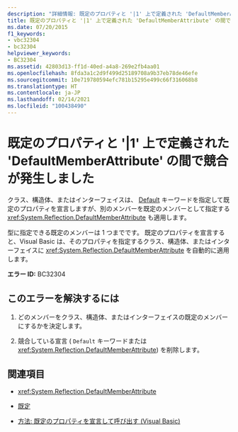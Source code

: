 ```yaml
---
description: "詳細情報: 既定のプロパティと '|1' 上で定義された 'DefaultMemberAttribute' の間で競合が発生しました"
title: 既定のプロパティと '|1' 上で定義された 'DefaultMemberAttribute' の間で競合が発生しました
ms.date: 07/20/2015
f1_keywords:
- vbc32304
- bc32304
helpviewer_keywords:
- BC32304
ms.assetid: 42803d13-ff1d-40ed-a4a8-269e2fb4aa01
ms.openlocfilehash: 8fda3a1c2d9f499d25189708a9b37eb78de46efe
ms.sourcegitcommit: 10e719780594efc781b15295e499c66f316068b8
ms.translationtype: HT
ms.contentlocale: ja-JP
ms.lasthandoff: 02/14/2021
ms.locfileid: "100438490"
---
```

# <a name="conflict-between-the-default-property-and-the-defaultmemberattribute-defined-on-1"></a>既定のプロパティと '|1' 上で定義された 'DefaultMemberAttribute' の間で競合が発生しました

クラス、構造体、またはインターフェイスは、 [Default](../language-reference/modifiers/default.md) キーワードを指定して既定のプロパティを宣言しますが、別のメンバーを既定のメンバーとして指定する <xref:System.Reflection.DefaultMemberAttribute> も適用します。  
  
 型に指定できる既定のメンバーは 1 つまでです。 既定のプロパティを宣言すると、Visual Basic は、そのプロパティを指定するクラス、構造体、またはインターフェイスに <xref:System.Reflection.DefaultMemberAttribute> を自動的に適用します。  
  
 **エラー ID:** BC32304  
  
## <a name="to-correct-this-error"></a>このエラーを解決するには  
  
1. どのメンバーをクラス、構造体、またはインターフェイスの既定のメンバーにするかを決定します。  
  
2. 競合している宣言 ( `Default` キーワードまたは <xref:System.Reflection.DefaultMemberAttribute>) を削除します。  
  
## <a name="see-also"></a>関連項目

- <xref:System.Reflection.DefaultMemberAttribute>
- [既定](../language-reference/modifiers/default.md)

- [方法: 既定のプロパティを宣言して呼び出す (Visual Basic)](../programming-guide/language-features/procedures/how-to-declare-and-call-a-default-property.md)
